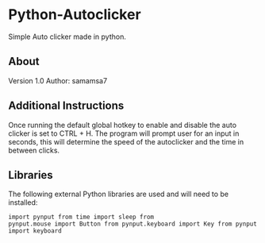 # Python-Autoclicker
Simple Auto clicker made in python.

## About
Version 1.0
Author: samamsa7

## Additional Instructions
Once running the default global hotkey to enable and disable the auto clicker is set to CTRL + H. The program will prompt user for an input in seconds, this will determine the speed of the autoclicker and the time in between clicks.

## Libraries
The following external Python libraries are used and will need to be installed:
<code><pre>import pynput
from time import sleep
from pynput.mouse import Button
from pynput.keyboard import Key
from pynput import keyboard
</pre></code>
